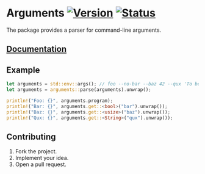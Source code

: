 # Arguments [![Version][version-img]][version-url] [![Status][status-img]][status-url]

The package provides a parser for command-line arguments.

## [Documentation][doc]

## Example

```rust
let arguments = std::env::args(); // foo --no-bar --baz 42 --qux 'To be?'
let arguments = arguments::parse(arguments).unwrap();

println!("Foo: {}", arguments.program);
println!("Bar: {}", arguments.get::<bool>("bar").unwrap());
println!("Baz: {}", arguments.get::<usize>("baz").unwrap());
println!("Qux: {}", arguments.get::<String>("qux").unwrap());
```

## Contributing

1. Fork the project.
2. Implement your idea.
3. Open a pull request.

[version-img]: https://img.shields.io/crates/v/arguments.svg
[version-url]: https://crates.io/crates/arguments
[status-img]: https://travis-ci.org/stainless-steel/arguments.svg?branch=master
[status-url]: https://travis-ci.org/stainless-steel/arguments
[doc]: https://stainless-steel.github.io/arguments
